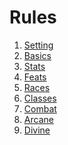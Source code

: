 # Rules

<ol>
    <li><a href="/rules/setting">Setting</a></li>
    <li><a href="/rules/basics">Basics</a></li>
    <li><a href="/rules/stats">Stats</a></li>
    <li><a href="/rules/feats">Feats</a></li>
    <li><a href="/rules/races">Races</a></li>
    <li><a href="/rules/classes">Classes</a></li>
    <li><a href="/rules/combat">Combat</a></li>
    <li><a href="/rules/arcane">Arcane</a></li>
    <li><a href="/rules/divine">Divine</a></li>
</ol>